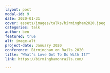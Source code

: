 ```yaml
---
layout: post
modal-id: 9
date: 2020-01-31
cover: assets/images/talks/birmingham2020.jpeg
categories: talk
author: ben
featured: true
alt: image-alt
project-date: January 2020
conference: Birmingham on Rails 2020
title: "What's Love Got To Do With It?"
link: https://birminghamonrails.com/

---
```

